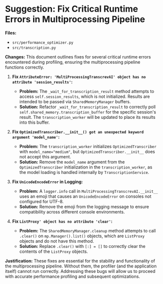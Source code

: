 # Suggestion: Fix Critical Runtime Errors in Multiprocessing Pipeline

**Files:**
- `src/performance_optimizer.py`
- `src/transcription.py`

**Changes:**
This document outlines fixes for several critical runtime errors encountered during profiling, ensuring the multiprocessing pipeline functions correctly.

1.  **Fix `AttributeError: 'MultiProcessingTranscrevAI' object has no attribute 'session_results'`:**
    *   **Problem:** The `_wait_for_transcription_result` method attempts to access `self.session_results`, which is not initialized. Results are intended to be passed via `SharedMemoryManager` buffers.
    *   **Solution:** Refactor `_wait_for_transcription_result` to correctly poll `self.shared_memory.transcription_buffer` for the specific session's result. The `transcription_worker` will be updated to place its results into this buffer.

2.  **Fix `OptimizedTranscriber.__init__() got an unexpected keyword argument 'model_name'`:**
    *   **Problem:** The `transcription_worker` initializes `OptimizedTranscriber` with `model_name="medium"`, but `OptimizedTranscriber.__init__` does not accept this argument.
    *   **Solution:** Remove the `model_name` argument from the `OptimizedTranscriber` initialization in the `transcription_worker`, as the model loading is handled internally by `TranscriptionService`.

3.  **Fix `UnicodeEncodeError` in Logging:**
    *   **Problem:** A `logger.info` call in `MultiProcessingTranscrevAI.__init__` uses an emoji that causes an `UnicodeEncodeError` on consoles not configured for UTF-8.
    *   **Solution:** Remove the emoji from the logging message to ensure compatibility across different console environments.

4.  **Fix `ListProxy' object has no attribute 'clear'`:**
    *   **Problem:** The `SharedMemoryManager.cleanup` method attempts to call `.clear()` on `mp.Manager().list()` objects, which are `ListProxy` objects and do not have this method.
    *   **Solution:** Replace `.clear()` with `[:] = []` to correctly clear the contents of the `ListProxy` objects.

**Justification:**
These fixes are essential for the stability and functionality of the multiprocessing pipeline. Without them, the profiler (and the application itself) cannot run correctly. Addressing these bugs will allow us to proceed with accurate performance profiling and subsequent optimizations.
